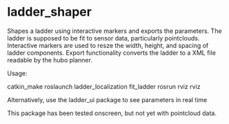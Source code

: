 ladder_shaper
=============

Shapes a ladder using interactive markers and exports the parameters.
The ladder is supposed to be fit to sensor data, particularly pointclouds.
Interactive markers are used to resze the width, height, and spacing of ladder components.
Export functionality converts the ladder to a XML file readable by the hubo planner.

Usage:

catkin_make
roslaunch ladder_localization fit_ladder
rosrun rviz rviz

Alternatively, use the ladder_ui package to see parameters in real time

This package has been tested onscreen, but not yet with pointcloud data.
